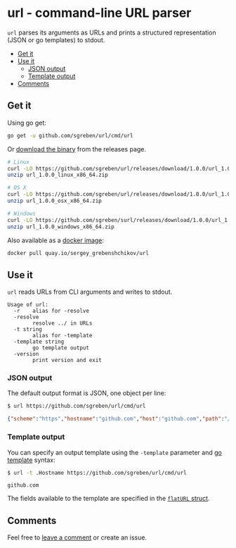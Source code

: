 # url - command-line URL parser

`url` parses its arguments as URLs and prints a structured representation (JSON or go templates) to stdout.

- [Get it](#get-it)
- [Use it](#use-it)
    - [JSON output](#json-output)
    - [Template output](#template-output)
- [Comments](https://github.com/sgreben/url/issues/1)


## Get it

Using go get:

```bash
go get -u github.com/sgreben/url/cmd/url
```

Or [download the binary](https://github.com/sgreben/url/releases/latest) from the releases page. 

```bash
# Linux
curl -LO https://github.com/sgreben/url/releases/download/1.0.0/url_1.0.0_linux_x86_64.zip
unzip url_1.0.0_linux_x86_64.zip

# OS X
curl -LO https://github.com/sgreben/url/releases/download/1.0.0/url_1.0.0_osx_x86_64.zip
unzip url_1.0.0_osx_x86_64.zip

# Windows
curl -LO https://github.com/sgreben/surl/releases/download/1.0.0/url_1.0.0_windows_x86_64.zip
unzip url_1.0.0_windows_x86_64.zip
```

Also available as a [docker image](https://quay.io/repository/sergey_grebenshchikov/url?tab=tags):

```bash
docker pull quay.io/sergey_grebenshchikov/url
```

## Use it

`url` reads URLs from CLI arguments and writes to stdout.

```text
Usage of url:
  -r    alias for -resolve
  -resolve
        resolve ../ in URLs
  -t string
        alias for -template
  -template string
        go template output
  -version
        print version and exit
```

### JSON output

The default output format is JSON, one object per line:

```bash
$ url https://github.com/sgreben/url/cmd/url
```

```json
{"scheme":"https","hostname":"github.com","host":"github.com","path":"/sgreben/url/cmd/url","pathComponents":["sgreben","url","cmd","url"],"query":{},"port":"","fragment":""}
```

### Template output

You can specify an output template using the `-template` parameter and [go template](https://golang.org/pkg/text/template) syntax:

```bash
$ url -t .Hostname https://github.com/sgreben/url/cmd/url
```

```text
github.com
```

The fields available to the template are specified in the [`flatURL` struct](cmd/url/main.go#L15).

## Comments

Feel free to [leave a comment](https://github.com/sgreben/url/issues/1) or create an issue.
